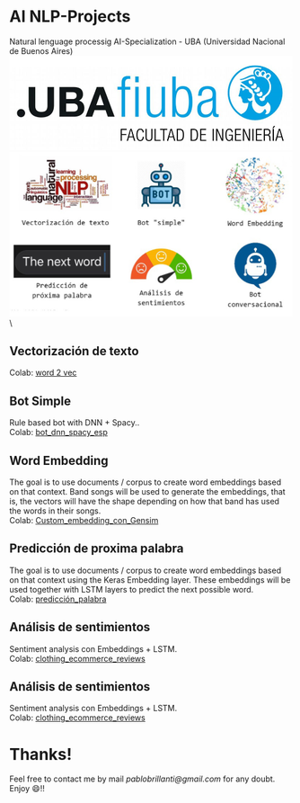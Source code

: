 # AI NLP-Projects

Natural lenguage processig AI-Specialization - UBA (Universidad Nacional de Buenos Aires)
![img2](images/logoFIUBA.jpg)\
![img1](images/NLP_Proyectos.jpg)\

## Vectorización de texto
Colab: [word 2 vec](https://github.com/Pbrillan/CEIA/blob/main/NLP/P_Brillanti_1a_word2vec_Modificado.ipynb)

## Bot Simple

Rule based bot with DNN + Spacy..\
Colab: [bot_dnn_spacy_esp](https://github.com/Pbrillan/CEIA/blob/main/NLP/Pbrillan_2b_bot_dnn_spacy_esp.ipynb)

## Word Embedding
The goal is to use documents / corpus to create word embeddings based on that context. Band songs will be used to generate the embeddings, that is, the vectors will have the shape depending on how that band has used the words in their songs.\
Colab: [Custom_embedding_con_Gensim](https://github.com/Pbrillan/CEIA/blob/main/NLP/Pbrillan_3b_Custom_embedding_con_Gensim.ipynb)

## Predicción de proxima palabra
The goal is to use documents / corpus to create word embeddings based on that context using the Keras Embedding layer. These embeddings will be used together with LSTM layers to predict the next possible word.\
Colab: [predicción_palabra](https://github.com/Pbrillan/CEIA/blob/main/NLP/Pbrillan_4d_predicci%C3%B3n_palabra.ipynb)

## Análisis de sentimientos
Sentiment analysis con Embeddings + LSTM.\
Colab: [clothing_ecommerce_reviews](https://github.com/Pbrillan/CEIA/blob/main/NLP/Pbrillan_5d_clothing_ecommerce_reviews.ipynb)

## Análisis de sentimientos
Sentiment analysis con Embeddings + LSTM.\
Colab: [clothing_ecommerce_reviews](https://github.com/Pbrillan/CEIA/blob/main/NLP/Pbrillan_5d_clothing_ecommerce_reviews.ipynb)


# Thanks!
Feel free to contact me by mail _pablobrillanti@gmail.com_ for any doubt.\
Enjoy :smile:!!
